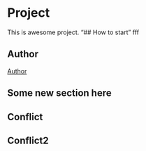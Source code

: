 # Project
This is awesome project.
“## How to start” 
fff
## Author
[Author](author.md)
## Some new section here
## Conflict
## Conflict2
